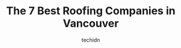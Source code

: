 ---
layout: ampstory
image: https://i0.wp.com/www.auto.or.id/wp-content/uploads/2023/06/cooper-roofing-0-vancouver-1686322400.jpeg?resize=640,853
author: techidn
featured: false
description: Vancouver, British Columbia, Canada is a haven for Roofing Companies enthusiasts, boasting an impressive array of 7 top-notch establishments. Whether youre a seasoned connoisseur or simply 
title: The 7 Best Roofing Companies in Vancouver
cover:
   title: The 7 Best Roofing Companies in Vancouver
   subtitle: AUTO.OR.ID
   background: https://www.auto.or.id/wp-content/uploads/2023/06/cooper-roofing-0-vancouver-1686322400.jpeg

pages: 
 - layout: thirds
   top: <h1>#1 Millwall Roofing</h1>
   bottom: "<p>Millwall roofing should be part of your roofing project candidates. My house is three storages above ground (really high) with incredible steep roofs and has weird protru</p>"
   background: https://www.auto.or.id/wp-content/uploads/2023/06/cooper-roofing-1-vancouver-1686322401.jpeg
   backgroundblur: true
 - layout: thirds
   top: <h1>#2 Absolute Roof Solutions</h1>
   bottom: "<p>1676 W 75th Ave, Vancouver, BC V6P 6G2, Canada</p>"
   background: https://www.auto.or.id/wp-content/uploads/2023/06/cooper-roofing-2-vancouver-1686322402.jpeg
   cta:
      link: https://www.auto.or.id/the-7-best-roofing-companies-in-vancouver/
      text: The 7 Best Roofing Companies in Vancouver
 - layout: thirds
   top: <h1>#3 Cooper Roofing</h1>
   bottom: "<p>1285 W Broadway #600, Vancouver, BC V6H 3X8, Canada</p>"
   background: https://images.unsplash.com/photo-1522266925358-423ceac13bc9?ixlib=rb-4.0.3&ixid=MnwxMjA3fDB8MHxwaG90by1wYWdlfHx8fGVufDB8fHx8&auto=format&fit=crop&w=640&h=853&q=80
   cta:
      link: https://www.auto.or.id/the-7-best-roofing-companies-in-vancouver/
      text: The 7 Best Roofing Companies in Vancouver
 - layout: thirds
   top: <h1>#4 Sunset Roofing & Construction</h1>
   bottom: "<p>997 Seymour St, Vancouver, BC V6B 3M1, Canada</p>"
   background: https://images.unsplash.com/photo-1592032857148-5658283bb67b?ixlib=rb-4.0.3&ixid=MnwxMjA3fDB8MHxwaG90by1wYWdlfHx8fGVufDB8fHx8&auto=format&fit=crop&w=640&h=853&q=80
   cta:
      link: https://www.auto.or.id/the-7-best-roofing-companies-in-vancouver/
      text: The 7 Best Roofing Companies in Vancouver
 - layout: thirds
   top: <h1>#5 Cambie Roofing Contractors Ltd</h1>
   bottom: "<p>1367 East Kent Ave N, Vancouver, BC V5X 4T6, Canada</p>"
   background: https://images.unsplash.com/photo-1632275232150-428816910c50?ixlib=rb-4.0.3&ixid=MnwxMjA3fDB8MHxwaG90by1wYWdlfHx8fGVufDB8fHx8&auto=format&fit=crop&w=640&h=853&q=80
   cta:
      link: https://www.auto.or.id/the-7-best-roofing-companies-in-vancouver/
      text: The 7 Best Roofing Companies in Vancouver
 - layout: thirds
   top: <h1>#6 Canuck Roofing Ltd.</h1>
   bottom: "<p>4310 Norfolk St, Burnaby, BC V5G 4J9, Canada</p>"
   background: https://images.unsplash.com/photo-1636325778435-585ed877d753?ixlib=rb-4.0.3&ixid=MnwxMjA3fDB8MHxwaG90by1wYWdlfHx8fGVufDB8fHx8&auto=format&fit=crop&w=640&h=853&q=80
   cta:
      link: https://www.auto.or.id/the-7-best-roofing-companies-in-vancouver/
      text: The 7 Best Roofing Companies in Vancouver
 - layout: thirds
   top: <h1>#7 All Star Roofing</h1>
   bottom: "<p>422 Richards St #170, Vancouver, BC V6B 2Z4, Canada</p>"
   background: https://images.unsplash.com/photo-1528597469186-bddab681a37f?ixlib=rb-4.0.3&ixid=MnwxMjA3fDB8MHxwaG90by1wYWdlfHx8fGVufDB8fHx8&auto=format&fit=crop&w=640&h=853&q=80
   cta:
      link: https://www.auto.or.id/the-7-best-roofing-companies-in-vancouver/
      text: The 7 Best Roofing Companies in Vancouver
 - layout: thirds
   middle: Continue reading...
   background: https://images.unsplash.com/photo-1628188687881-0a34984b3531?ixlib=rb-4.0.3&ixid=MnwxMjA3fDB8MHxwaG90by1wYWdlfHx8fGVufDB8fHx8&auto=format&fit=crop&w=640&h=853&q=80
   cta:
      link: https://www.auto.or.id/the-7-best-roofing-companies-in-vancouver/
      text: The 7 Best Roofing Companies in Vancouver

---